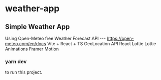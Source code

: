 # weather-app

## Simple Weather App

Using Open-Meteo free Weather Forecast API --- https://open-meteo.com/en/docs
Vite + React + TS
GeoLocation API
React Lottie
Lottie Animations
Framer Motion

### yarn dev

to run this project.
